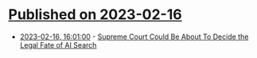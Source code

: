 # [Published on 2023-02-16](index.md)

* [2023-02-16, 16:01:00](https://news.slashdot.org/story/23/02/16/1510236/supreme-court-could-be-about-to-decide-the-legal-fate-of-ai-search?utm_source=rss1.0mainlinkanon&utm_medium=feed) - [Supreme Court Could Be About To Decide the Legal Fate of AI Search](https://news.slashdot.org/story/23/02/16/1510236/supreme-court-could-be-about-to-decide-the-legal-fate-of-ai-search?utm_source=rss1.0mainlinkanon&utm_medium=feed)
